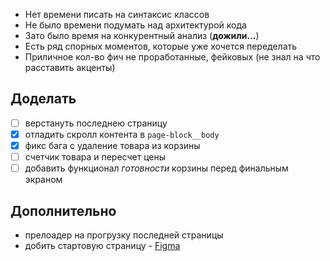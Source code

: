 + Нет времени писать на синтаксис классов
+ Не было времени подумать над архитектурой кода
+ Зато было время на конкурентный анализ (**дожили...**)
+ Есть ряд спорных моментов, которые уже хочется переделать
+ Приличное кол-во фич не проработанные, фейковых (не знал на что расставить акценты)


## Доделать

- [ ] верстануть последнею страницу
- [x] отладить скролл контента в `page-block__body`
- [x] фикс бага с удаление товара из корзины
- [ ] счетчик товара и пересчет цены
- [ ] добавить функционал *готовности* корзины перед финальным экраном

## Дополнительно

+ прелоадер на прогрузку последней страницы
+ добить стартовую страницу - [Figma](https://www.figma.com/file/ImMZF23TpU4aaXhRNs2Sp3/Tilda.test?node-id=1%3A13)